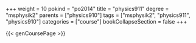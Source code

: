 +++
weight = 10
pokind = "po2014"
title = "physics911"
degree = "msphysik2"
parents = ["physics910"]
tags = ["msphysik2", "physics911", "physics910"]
categories = ["course"]
bookCollapseSection = false
+++

{{< genCoursePage >}}
